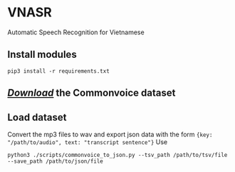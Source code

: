 # VNASR
Automatic Speech Recognition for Vietnamese

## Install modules
```
pip3 install -r requirements.txt
```

## [*Download*](https://commonvoice.mozilla.org/vi/datasets) the Commonvoice dataset

## Load dataset
Convert the mp3 files to wav and export json data with the form `{key: "/path/to/audio", text: "transcript sentence"}`
Use
```
python3 ./scripts/commonvoice_to_json.py --tsv_path /path/to/tsv/file --save_path /path/to/json/file
```